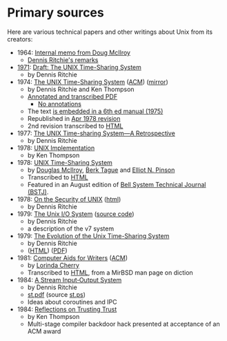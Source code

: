 # Primary sources

Here are various technical papers and other writings about Unix from its creators:

* 1964: [Internal memo from Doug McIlroy](https://www.bell-labs.com/usr/dmr/www/mdmpipe.pdf)
   * [Dennis Ritchie's remarks](https://www.bell-labs.com/usr/dmr/www/mdmpipe.html)
* [1971](https://minnie.tuhs.org/pipermail/tuhs/2015-November/007703.html): [Draft: The UNIX Time-Sharing System](https://www.tuhs.org/Archive/Distributions/Research/McIlroy_v0/UnixEditionZero-Threshold_OCR.pdf)
  * by Dennis Ritchie
* 1974: [The UNIX Time-Sharing System](https://citeseerx.ist.psu.edu/viewdoc/download?doi=10.1.1.112.595&rep=rep1&type=pdf) ([ACM](https://dl.acm.org/doi/10.1145/361011.361061)) ([mirror](http://www.tom-yam.or.jp/2238/ref/unix.pdf))
  * by Dennis Ritchie and Ken Thompson
  * [Annotated and transcribed PDF](https://people.eecs.berkeley.edu/~brewer/cs262/UNIX-annotated.pdf)
    * [No annotations](https://dsf.berkeley.edu/cs262/unix.pdf)
  * The text [is embedded in a 6th ed manual (1975)](https://archive.org/details/v6-manual/page/n307/mode/2up)
  * Republished in [Apr 1978 revision](https://ieeexplore.ieee.org/document/6770404)
  * 2nd revision transcribed to [HTML](https://cseweb.ucsd.edu/~ricko/CSE80/Unix_TimeSharing_System_cacm.html)
* 1977: [The UNIX Time-sharing System—A Retrospective](https://citeseerx.ist.psu.edu/viewdoc/download?doi=10.1.1.90.7620&rep=rep1&type=pdf)
  * by Dennis Ritchie
* 1978: [UNIX Implementation](https://people.eecs.berkeley.edu/~prabal/resources/osprelim/Tho78.pdf)
  * by Ken Thompson
* 1978: [UNIX Time-Sharing System](https://archive.org/details/bstj57-6-1899/mode/2up)
  * by [Douglas McIlroy](https://www.cs.dartmouth.edu/~doug/), [Berk Tague](http://doc.cat-v.org/unix/oral-history/precis/tague.htm) and [Elliot N. Pinson](https://dl.acm.org/profile/81385595755)
  * Transcribed to [HTML](https://danluu.com/mcilroy-unix/)
  * Featured in an August edition of [Bell System Technical Journal (BSTJ)](https://en.wikipedia.org/wiki/Bell_Labs_Technical_Journal).
* 1978: [On the Security of UNIX](http://www.tom-yam.or.jp/2238/ref/secur.pdf) ([html](https://www.mirbsd.org/htman/i386/manSMM/16.security.htm))
  * by Dennis Ritchie
* 1979: [The Unix I/O System](http://www.tom-yam.or.jp/2238/ref/iosys.pdf) ([source code](https://9p.io/7thEdMan/vol2/iosys))
  * by Dennis Ritchie
  * a description of the v7 system
* 1979: [The Evolution of the Unix Time-Sharing System](http://cm.bell-labs.co/who/dmr/hist.html)
  - by Dennis Ritchie
  - ([HTML](https://www.bell-labs.com/usr/dmr/www/hist.html)) ([PDF](https://www.bell-labs.com/usr/dmr/www/hist.pdf))
* 1981: [Computer Aids for Writers](https://archive.org/details/sigplan-sigoa-text-manipulation/page/n67/mode/2up) ([ACM](https://dl.acm.org/doi/abs/10.1145/872730.806455?originalServiceName=showPdf))
  * by [Lorinda Cherry](http://www.princeton.edu/~hos/frs122/precis/cherry1.htm)
  * Transcribed to [HTML](https://www.mirbsd.org/htman/i386/manUSD/29.diction.htm), from a MirBSD man page on diction
* 1984: [A Stream Input‐Output System](https://onlinelibrary.wiley.com/doi/abs/10.1002/j.1538-7305.1984.tb00071.x)
  * by Dennis Ritchie
  * [st.pdf](http://www.bell-labs.com/usr/dmr/www/st.pdf) (source [st.ps](http://www.bell-labs.com/usr/dmr/www/st.ps))
  * Ideas about coroutines and IPC
* 1984: [Reflections on Trusting Trust](https://www.win.tue.nl/~aeb/linux/hh/thompson/trust.html)
  * by Ken Thompson
  * Multi-stage compiler backdoor hack presented at acceptance of an ACM award
